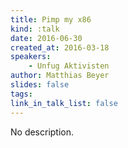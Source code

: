 ```yaml
---
title: Pimp my x86
kind: :talk
date: 2016-06-30
created_at: 2016-03-18
speakers:
    - Unfug Aktivisten
author: Matthias Beyer
slides: false
tags:
link_in_talk_list: false
---
```


No description.


